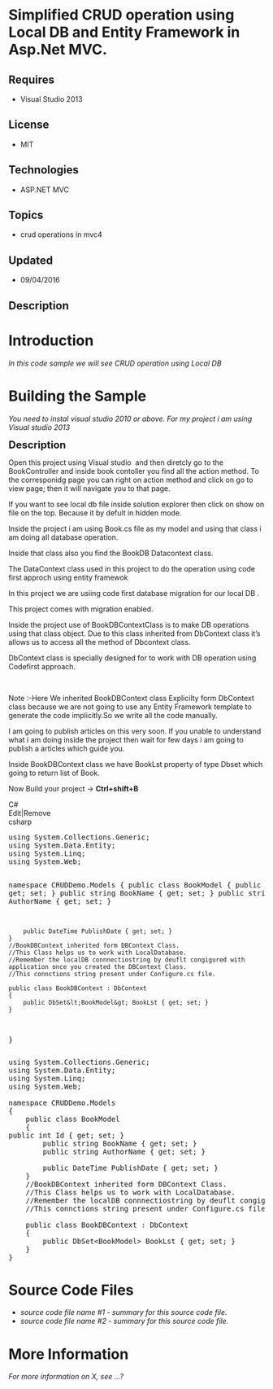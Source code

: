 # Simplified CRUD operation using Local DB and Entity Framework in Asp.Net MVC.
## Requires
- Visual Studio 2013
## License
- MIT
## Technologies
- ASP.NET MVC
## Topics
- crud operations in mvc4
## Updated
- 09/04/2016
## Description

<h1>Introduction</h1>
<p><em>In this code sample we will see CRUD operation using Local DB</em></p>
<h1><span>Building the Sample</span></h1>
<p><em>You need to instal visual studio 2010 or above. For my project i am using Visual studio 2013</em></p>
<p><span style="font-size:20px; font-weight:bold">Description</span></p>
<p>Open this project using Visual studio&nbsp; and then diretcly go to the BookController and inside book contoller you find all the action method. To the corresponidg page you can right on action method and click on go to view page; then it will navigate you
 to that page.</p>
<p>If you want to see local db file inside solution explorer then click on show on file on the top. Because it by defult in hidden mode.</p>
<p>Inside the project i am using Book.cs file as my model and using that class i am doing all database operation.</p>
<p>Inside that class also you find the BookDB Datacontext class.</p>
<p>The DataContext class used in this project to do the operation using code first approch using entity framewok</p>
<p>In this project we are usiing code first database migration for our local DB .</p>
<p>This project comes with migration enabled.</p>
<p>Inside the project use of BookDBContextClass is to make DB operations using that class object. Due to this class inherited from DbContext class it&rsquo;s allows us to access all the method of Dbcontext class.</p>
<p>DbContext class is specially designed for to work with DB operation using Codefirst approach.</p>
<p>&nbsp;</p>
<p>Note :-Here We inherited BookDBContext class Explicilty form DbContext class because we are not going to use any Entity Framework template to generate the code implicitly.So we write all the code manually.</p>
<p>I am going to publish articles on this very soon. If you unable to understand what i am doing inside the project then wait for few days i am going to publish a articles which guide you.</p>
<p>Inside BookDBContext class we have BookLst property of type Dbset which going to return list of Book.</p>
<p>Now Build your project -&gt; <strong>Ctrl&#43;shift&#43;B</strong></p>
<div class="scriptcode">
<div class="pluginEditHolder" pluginCommand="mceScriptCode">
<div class="title"><span>C#</span></div>
<div class="pluginLinkHolder"><span class="pluginEditHolderLink">Edit</span>|<span class="pluginRemoveHolderLink">Remove</span></div>
<span class="hidden">csharp</span>
<pre class="hidden">using System.Collections.Generic;
using System.Data.Entity;
using System.Linq;
using System.Web;

namespace CRUDDemo.Models
{
    public class BookModel
    {
public int Id { get; set; }
        public string BookName { get; set; }
        public string AuthorName { get; set; }

        public DateTime PublishDate { get; set; }
    }
    //BookDBContext inherited form DBContext Class.
    //This Class helps us to work with LocalDatabase.
    //Remember the localDB connnectiostring by deuflt congigured with application once you created the DBContext Class.
    //This connctions string present under Configure.cs file.
    
    public class BookDBContext : DbContext
    {
        public DbSet&lt;BookModel&gt; BookLst { get; set; }
    }
}
</pre>
<div class="preview">
<pre class="csharp"><span class="cs__keyword">using</span>&nbsp;System.Collections.Generic;&nbsp;
<span class="cs__keyword">using</span>&nbsp;System.Data.Entity;&nbsp;
<span class="cs__keyword">using</span>&nbsp;System.Linq;&nbsp;
<span class="cs__keyword">using</span>&nbsp;System.Web;&nbsp;
&nbsp;
<span class="cs__keyword">namespace</span>&nbsp;CRUDDemo.Models&nbsp;
{&nbsp;
&nbsp;&nbsp;&nbsp;&nbsp;<span class="cs__keyword">public</span>&nbsp;<span class="cs__keyword">class</span>&nbsp;BookModel&nbsp;
&nbsp;&nbsp;&nbsp;&nbsp;{&nbsp;
<span class="cs__keyword">public</span>&nbsp;<span class="cs__keyword">int</span>&nbsp;Id&nbsp;{&nbsp;<span class="cs__keyword">get</span>;&nbsp;<span class="cs__keyword">set</span>;&nbsp;}&nbsp;
&nbsp;&nbsp;&nbsp;&nbsp;&nbsp;&nbsp;&nbsp;&nbsp;<span class="cs__keyword">public</span>&nbsp;<span class="cs__keyword">string</span>&nbsp;BookName&nbsp;{&nbsp;<span class="cs__keyword">get</span>;&nbsp;<span class="cs__keyword">set</span>;&nbsp;}&nbsp;
&nbsp;&nbsp;&nbsp;&nbsp;&nbsp;&nbsp;&nbsp;&nbsp;<span class="cs__keyword">public</span>&nbsp;<span class="cs__keyword">string</span>&nbsp;AuthorName&nbsp;{&nbsp;<span class="cs__keyword">get</span>;&nbsp;<span class="cs__keyword">set</span>;&nbsp;}&nbsp;
&nbsp;
&nbsp;&nbsp;&nbsp;&nbsp;&nbsp;&nbsp;&nbsp;&nbsp;<span class="cs__keyword">public</span>&nbsp;DateTime&nbsp;PublishDate&nbsp;{&nbsp;<span class="cs__keyword">get</span>;&nbsp;<span class="cs__keyword">set</span>;&nbsp;}&nbsp;
&nbsp;&nbsp;&nbsp;&nbsp;}&nbsp;
&nbsp;&nbsp;&nbsp;&nbsp;<span class="cs__com">//BookDBContext&nbsp;inherited&nbsp;form&nbsp;DBContext&nbsp;Class.</span>&nbsp;
&nbsp;&nbsp;&nbsp;&nbsp;<span class="cs__com">//This&nbsp;Class&nbsp;helps&nbsp;us&nbsp;to&nbsp;work&nbsp;with&nbsp;LocalDatabase.</span>&nbsp;
&nbsp;&nbsp;&nbsp;&nbsp;<span class="cs__com">//Remember&nbsp;the&nbsp;localDB&nbsp;connnectiostring&nbsp;by&nbsp;deuflt&nbsp;congigured&nbsp;with&nbsp;application&nbsp;once&nbsp;you&nbsp;created&nbsp;the&nbsp;DBContext&nbsp;Class.</span>&nbsp;
&nbsp;&nbsp;&nbsp;&nbsp;<span class="cs__com">//This&nbsp;connctions&nbsp;string&nbsp;present&nbsp;under&nbsp;Configure.cs&nbsp;file.</span>&nbsp;
&nbsp;&nbsp;&nbsp;&nbsp;&nbsp;
&nbsp;&nbsp;&nbsp;&nbsp;<span class="cs__keyword">public</span>&nbsp;<span class="cs__keyword">class</span>&nbsp;BookDBContext&nbsp;:&nbsp;DbContext&nbsp;
&nbsp;&nbsp;&nbsp;&nbsp;{&nbsp;
&nbsp;&nbsp;&nbsp;&nbsp;&nbsp;&nbsp;&nbsp;&nbsp;<span class="cs__keyword">public</span>&nbsp;DbSet&lt;BookModel&gt;&nbsp;BookLst&nbsp;{&nbsp;<span class="cs__keyword">get</span>;&nbsp;<span class="cs__keyword">set</span>;&nbsp;}&nbsp;
&nbsp;&nbsp;&nbsp;&nbsp;}&nbsp;
}&nbsp;
</pre>
</div>
</div>
</div>
<h1><span>Source Code Files</span></h1>
<ul>
<li><em>source code file name #1 - summary for this source code file.</em> </li><li><em><em>source code file name #2 - summary for this source code file.</em></em>
</li></ul>
<h1>More Information</h1>
<p><em>For more information on X, see ...?</em></p>
